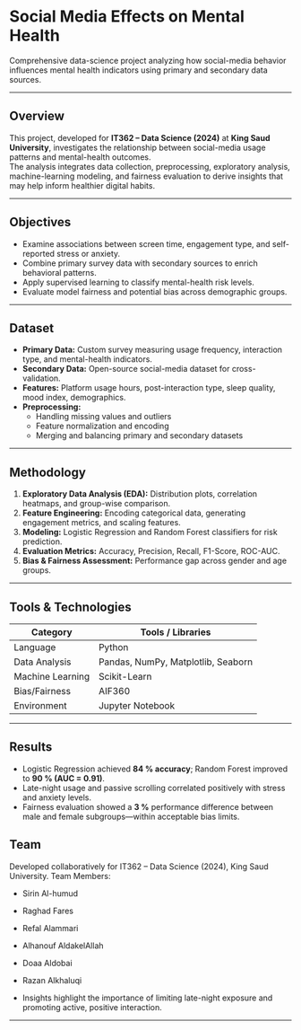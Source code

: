 # Social Media Effects on Mental Health  
Comprehensive data-science project analyzing how social-media behavior influences mental health indicators using primary and secondary data sources.  

---

## Overview  
This project, developed for **IT362 – Data Science (2024)** at **King Saud University**, investigates the relationship between social-media usage patterns and mental-health outcomes.  
The analysis integrates data collection, preprocessing, exploratory analysis, machine-learning modeling, and fairness evaluation to derive insights that may help inform healthier digital habits.  

---

## Objectives  
- Examine associations between screen time, engagement type, and self-reported stress or anxiety.  
- Combine primary survey data with secondary sources to enrich behavioral patterns.  
- Apply supervised learning to classify mental-health risk levels.  
- Evaluate model fairness and potential bias across demographic groups.  

---

## Dataset  
- **Primary Data:** Custom survey measuring usage frequency, interaction type, and mental-health indicators.  
- **Secondary Data:** Open-source social-media dataset for cross-validation.  
- **Features:** Platform usage hours, post-interaction type, sleep quality, mood index, demographics.  
- **Preprocessing:**  
  - Handling missing values and outliers  
  - Feature normalization and encoding  
  - Merging and balancing primary and secondary datasets  

---

## Methodology  
1. **Exploratory Data Analysis (EDA):** Distribution plots, correlation heatmaps, and group-wise comparison.  
2. **Feature Engineering:** Encoding categorical data, generating engagement metrics, and scaling features.  
3. **Modeling:** Logistic Regression and Random Forest classifiers for risk prediction.  
4. **Evaluation Metrics:** Accuracy, Precision, Recall, F1-Score, ROC-AUC.  
5. **Bias & Fairness Assessment:** Performance gap across gender and age groups.  

---

## Tools & Technologies  
| Category | Tools / Libraries |
|-----------|------------------|
| Language | Python |
| Data Analysis | Pandas, NumPy, Matplotlib, Seaborn |
| Machine Learning | Scikit-Learn |
| Bias/Fairness | AIF360 |
| Environment | Jupyter Notebook |

---

## Results  
- Logistic Regression achieved **84 % accuracy**; Random Forest improved to **90 % (AUC = 0.91)**.  
- Late-night usage and passive scrolling correlated positively with stress and anxiety levels.  
- Fairness evaluation showed a **3 %** performance difference between male and female subgroups—within acceptable bias limits.

  
## Team
Developed collaboratively for IT362 – Data Science (2024), King Saud University.
Team Members:
- Sirin Al-humud
- Raghad Fares
- Refal Alammari
- Alhanouf AldakelAllah
- Doaa Aldobai
- Razan Alkhaluqi

 
- Insights highlight the importance of limiting late-night exposure and promoting active, positive interaction.  

---

